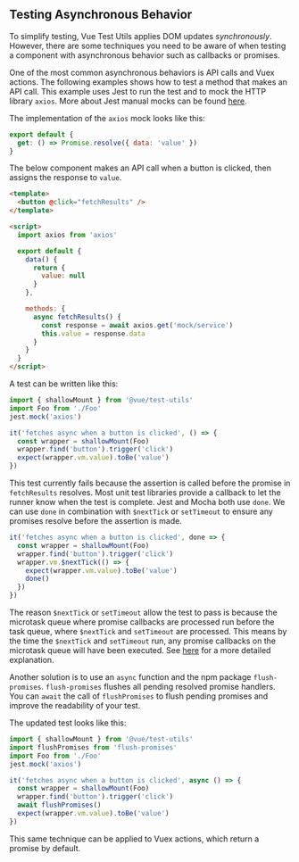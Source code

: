 ## Testing Asynchronous Behavior

To simplify testing, Vue Test Utils applies DOM updates _synchronously_. However, there are some techniques you need to be aware of when testing a component with asynchronous behavior such as callbacks or promises.

One of the most common asynchronous behaviors is API calls and Vuex actions. The following examples shows how to test a method that makes an API call. This example uses Jest to run the test and to mock the HTTP library `axios`. More about Jest manual mocks can be found [here](https://jestjs.io/docs/en/manual-mocks.html#content).

The implementation of the `axios` mock looks like this:

```js
export default {
  get: () => Promise.resolve({ data: 'value' })
}
```

The below component makes an API call when a button is clicked, then assigns the response to `value`.

```html
<template>
  <button @click="fetchResults" />
</template>

<script>
  import axios from 'axios'

  export default {
    data() {
      return {
        value: null
      }
    },

    methods: {
      async fetchResults() {
        const response = await axios.get('mock/service')
        this.value = response.data
      }
    }
  }
</script>
```

A test can be written like this:

```js
import { shallowMount } from '@vue/test-utils'
import Foo from './Foo'
jest.mock('axios')

it('fetches async when a button is clicked', () => {
  const wrapper = shallowMount(Foo)
  wrapper.find('button').trigger('click')
  expect(wrapper.vm.value).toBe('value')
})
```

This test currently fails because the assertion is called before the promise in `fetchResults` resolves. Most unit test libraries provide a callback to let the runner know when the test is complete. Jest and Mocha both use `done`. We can use `done` in combination with `$nextTick` or `setTimeout` to ensure any promises resolve before the assertion is made.

```js
it('fetches async when a button is clicked', done => {
  const wrapper = shallowMount(Foo)
  wrapper.find('button').trigger('click')
  wrapper.vm.$nextTick(() => {
    expect(wrapper.vm.value).toBe('value')
    done()
  })
})
```

The reason `$nextTick` or `setTimeout` allow the test to pass is because the microtask queue where promise callbacks are processed run before the task queue, where `$nextTick` and `setTimeout` are processed. This means by the time the `$nextTick` and `setTimeout` run, any promise callbacks on the microtask queue will have been executed. See [here](https://jakearchibald.com/2015/tasks-microtasks-queues-and-schedules/) for a more detailed explanation.

Another solution is to use an `async` function and the npm package `flush-promises`. `flush-promises` flushes all pending resolved promise handlers. You can `await` the call of `flushPromises` to flush pending promises and improve the readability of your test.

The updated test looks like this:

```js
import { shallowMount } from '@vue/test-utils'
import flushPromises from 'flush-promises'
import Foo from './Foo'
jest.mock('axios')

it('fetches async when a button is clicked', async () => {
  const wrapper = shallowMount(Foo)
  wrapper.find('button').trigger('click')
  await flushPromises()
  expect(wrapper.vm.value).toBe('value')
})
```

This same technique can be applied to Vuex actions, which return a promise by default.
